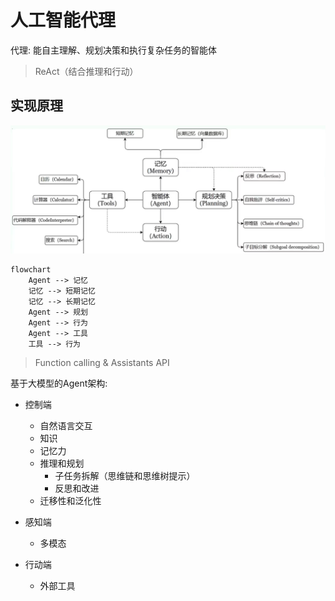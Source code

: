 # 人工智能代理

代理: 能自主理解、规划决策和执行复杂任务的智能体

> ReAct（结合推理和行动）

## 实现原理

![](./arch.png)

```mermaid
flowchart 
    Agent --> 记忆
    记忆 --> 短期记忆
    记忆 --> 长期记忆
    Agent --> 规划
    Agent --> 行为
    Agent --> 工具
    工具 --> 行为

```

> Function calling & Assistants API

基于大模型的Agent架构:

- 控制端
  - 自然语言交互
  - 知识
  - 记忆力
  - 推理和规划
    - 子任务拆解（思维链和思维树提示）
    - 反思和改进
  - 迁移性和泛化性

- 感知端
  - 多模态

- 行动端
  - 外部工具

